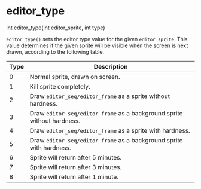 # editor_type

<Prototype>int editor_type(int editor_sprite, int type)</Prototype>

`editor_type()` sets the editor type value for the given `editor_sprite`. This value determines if the given sprite will be visible when the screen is next drawn, according to the following table.

| Type | Description                                                             |
|------|-------------------------------------------------------------------------|
| 0    | Normal sprite, drawn on screen.                                         |
| 1    | Kill sprite completely.                                                 |
| 2    | Draw `editor_seq/editor_frame` as a sprite without hardness.            |
| 3    | Draw `editor_seq/editor_frame` as a background sprite without hardness. |
| 4    | Draw `editor_seq/editor_frame` as a sprite with hardness.               |
| 5    | Draw `editor_seq/editor_frame` as a background sprite with hardness.    |
| 6    | Sprite will return after 5 minutes.                                     |
| 7    | Sprite will return after 3 minutes.                                     |
| 8    | Sprite will return after 1 minute.                                      |
